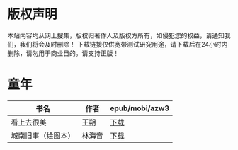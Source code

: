 # 版权声明

本站内容均从网上搜集，版权归著作人及版权方所有，如侵犯您的权益，请通知我们，我们将会及时删除！ 下载链接仅供宽带测试研究用途，请下载后在24小时内删除，请勿用于商业目的。请支持正版！

# 童年

| 书名 | 作者 | epub/mobi/azw3 |
| --- | --- | --- |
| 看上去很美 | 王朔 | [下载](https://url89.ctfile.com/f/31084289-1357033921-bcef4d?p=8866) |
| 城南旧事（绘图本） | 林海音 | [下载](https://url89.ctfile.com/f/31084289-1357018462-adf327?p=8866) |
